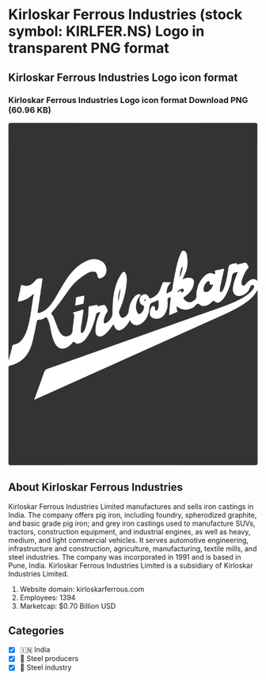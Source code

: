 # Kirloskar Ferrous Industries (stock symbol: KIRLFER.NS) Logo in transparent PNG format

## Kirloskar Ferrous Industries Logo icon format

### Kirloskar Ferrous Industries Logo icon format Download PNG (60.96 KB)

![Kirloskar Ferrous Industries Logo icon format Download PNG (60.96 KB)](/img/orig/KIRLFER.NS-89ee56e9.png)

## About Kirloskar Ferrous Industries

Kirloskar Ferrous Industries Limited manufactures and sells iron castings in India. The company offers pig iron, including foundry, spherodized graphite, and basic grade pig iron; and grey iron castings used to manufacture SUVs, tractors, construction equipment, and industrial engines, as well as heavy, medium, and light commercial vehicles. It serves automotive engineering, infrastructure and construction, agriculture, manufacturing, textile mills, and steel industries. The company was incorporated in 1991 and is based in Pune, India. Kirloskar Ferrous Industries Limited is a subsidiary of Kirloskar Industries Limited.

1. Website domain: kirloskarferrous.com
2. Employees: 1394
3. Marketcap: $0.70 Billion USD


## Categories
- [x] 🇮🇳 India
- [x] 🔩 Steel producers
- [x] 🔩 Steel industry
